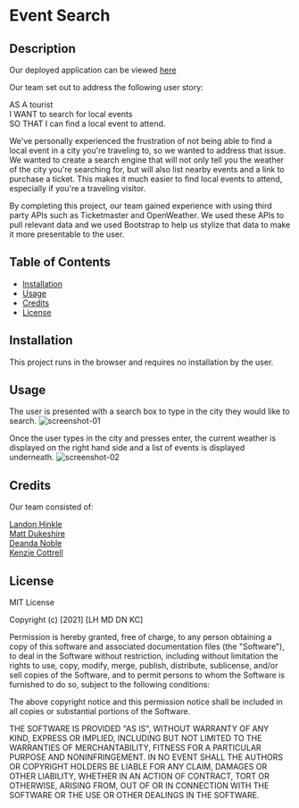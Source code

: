 # Event Search

## Description

Our deployed application can be viewed [here](https://the-buckeye-playazzz.github.io/Event-Search/)

Our team set out to address the following user story:

AS A tourist<br>
I WANT to search for local events<br>
SO THAT I can find a local event to attend.<br>

We've personally experienced the frustration of not being able to find a local event in a city you're traveling to, so we wanted to address that issue. We wanted to create a search engine that will not only tell you the weather of the city you're searching for, but will also list nearby events and a link to purchase a ticket. This makes it much easier to find local events to attend, especially if you're a traveling visitor.

By completing this project, our team gained experience with using third party APIs such as Ticketmaster and OpenWeather. We used these APIs to pull relevant data and we used Bootstrap to help us stylize that data to make it more presentable to the user.

## Table of Contents

- [Installation](#installation)
- [Usage](#usage)
- [Credits](#credits)
- [License](#license)

## Installation

This project runs in the browser and requires no installation by the user.

## Usage

The user is presented with a search box to type in the city they would like to search.
![screenshot-01](https://user-images.githubusercontent.com/91210267/138298822-6c655ec0-c8d2-4ce9-8e5b-791b842f2c57.png)

Once the user types in the city and presses enter, the current weather is displayed on the right hand side and a list of events is displayed underneath.
![screenshot-02](https://user-images.githubusercontent.com/91210267/138298839-379ead67-4edc-4901-9977-9b6f6a0bcf06.png)

## Credits

Our team consisted of:

[Landon Hinkle](https://github.com/llh9)<br>
[Matt Dukeshire](https://github.com/mdukeshire)<br>
[Deanda Noble](https://github.com/Deanda-1)<br>
[Kenzie Cottrell](https://github.com/mcktayl)<br>

## License

MIT License

Copyright (c) [2021] [LH MD DN KC]

Permission is hereby granted, free of charge, to any person obtaining a copy
of this software and associated documentation files (the "Software"), to deal
in the Software without restriction, including without limitation the rights
to use, copy, modify, merge, publish, distribute, sublicense, and/or sell
copies of the Software, and to permit persons to whom the Software is
furnished to do so, subject to the following conditions:

The above copyright notice and this permission notice shall be included in all
copies or substantial portions of the Software.

THE SOFTWARE IS PROVIDED "AS IS", WITHOUT WARRANTY OF ANY KIND, EXPRESS OR
IMPLIED, INCLUDING BUT NOT LIMITED TO THE WARRANTIES OF MERCHANTABILITY,
FITNESS FOR A PARTICULAR PURPOSE AND NONINFRINGEMENT. IN NO EVENT SHALL THE
AUTHORS OR COPYRIGHT HOLDERS BE LIABLE FOR ANY CLAIM, DAMAGES OR OTHER
LIABILITY, WHETHER IN AN ACTION OF CONTRACT, TORT OR OTHERWISE, ARISING FROM,
OUT OF OR IN CONNECTION WITH THE SOFTWARE OR THE USE OR OTHER DEALINGS IN THE
SOFTWARE.
